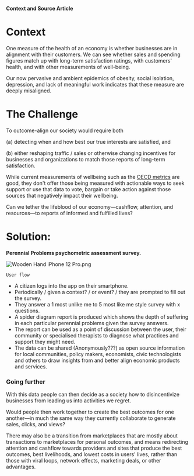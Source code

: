 **Context and Source Article**

[](http://nxhx.org/Choicemaking/)

# Context

One measure of the health of an economy is whether businesses are in alignment with their customers. We can see whether sales and spending figures match up with long-term satisfaction ratings, with customers' health, and with other measurements of well-being.

Our now pervasive and ambient epidemics of obesity, social isolation, depression, and lack of meaningful work indicates that these measure are deeply misaligned.

# The Challenge

To outcome-align our society would require both

(a) detecting when and how best our true interests are satisfied, and

(b) either reshaping traffic / sales or otherwise changing incentives for businesses and organizations to match those reports of long-term satisfaction.

While current measurements of wellbeing such as the [OECD metrics](https://www.oecd.org/statistics/measuring-well-being-and-progress.htm) are good, they don't offer those being measured with actionable ways to seek support or use that data to vote, bargain or take action against those sources that negatively impact their wellbeing.

Can we tether the lifeblood of our economy—cashflow, attention, and resources—to reports of informed and fulfilled lives?

# Solution:

**Perennial Problems psychometric assessment survey.**

![Wooden Hand iPhone 12 Pro.png](https://s3-us-west-2.amazonaws.com/secure.notion-static.com/c6d24063-f054-4d21-8b97-f72c66d4dcad/Wooden_Hand_iPhone_12_Pro.png)

`User flow`

-   A citizen logs into the app on their smartphone.
-   Periodically / given a context? / or event? / they are prompted to fill out the survey.
-   They answer a 1 most unlike me to 5 most like me style survey with x questions.
-   A spider diagram report is produced which shows the depth of suffering in each particular perennial problems given the survey answers.
-   The report can be used as a point of discussion between the user, their community or specialised therapists to diagnose what practices and support they might need.
-   The data can be shared (Anonymously???) as open source information for local communities, policy makers, economists, civic technologists and others to draw insights from and better align economic products and services.

### Going further

With this data people can then decide as a society how to disincentivize businesses from leading us into activities we regret.

Would people then work together to create the best outcomes for one another—in much the same way they currently collaborate to generate sales, clicks, and views?

There may also be a transition from marketplaces that are mostly about transactions to marketplaces for personal outcomes, and means redirecting attention and cashflow towards providers and sites that produce the best outcomes, best livelihoods, and lowest costs in users' lives, rather than those with viral loops, network effects, marketing deals, or other advantages.